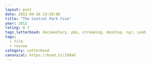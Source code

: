 ```yaml
---
layout: post 
date: 2013-04-26 23:59:00
title: "The Central Park Five"
year: 2012
rating: 0.7
tags_letterboxd: documentary, pbs, streaming, desktop, nyc, Leah
tags:
  - film
  - review
category: Letterboxd
canonical: https://boxd.it/188aX
---
```

